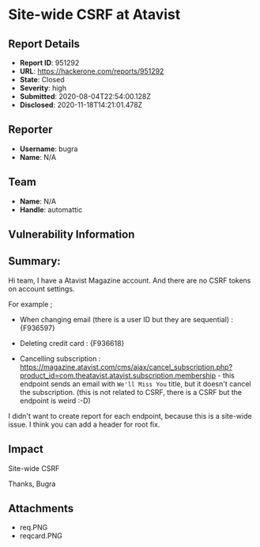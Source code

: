 # Site-wide CSRF at Atavist 

## Report Details
- **Report ID**: 951292
- **URL**: https://hackerone.com/reports/951292
- **State**: Closed
- **Severity**: high
- **Submitted**: 2020-08-04T22:54:00.128Z
- **Disclosed**: 2020-11-18T14:21:01.478Z

## Reporter
- **Username**: bugra
- **Name**: N/A

## Team
- **Name**: N/A
- **Handle**: automattic

## Vulnerability Information
## Summary:
Hi team,
I have a Atavist Magazine account. And there are no CSRF tokens on account settings.

For example ;
- When changing email (there is a user ID but they are sequential) : {F936597}

- Deleting credit card : {F936618}

- Cancelling subscription : https://magazine.atavist.com/cms/ajax/cancel_subscription.php?product_id=com.theatavist.atavist.subscription.membership - this endpoint sends an email with `We'll Miss You` title, but it doesn't cancel the subscription. (this is not related to CSRF, there is a CSRF but the endpoint is weird :-D)

I didn't want to create report for each endpoint, because this is a site-wide issue. I think you can add a header for root fix.

## Impact

Site-wide CSRF 

Thanks,
Bugra

## Attachments
- req.PNG
- reqcard.PNG
